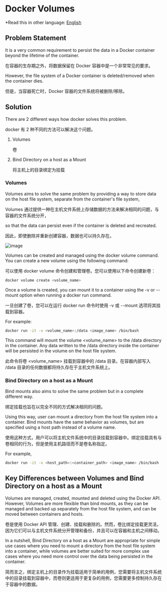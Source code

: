 # Docker Volumes

*Read this in other language: [English](volumes.md)

## Problem Statement

It is a very common requirement to persist the data in a Docker container beyond the lifetime of the container. 

在容器的生存期之外，将数据保留在 Docker 容器中是一个非常常见的要求。

However, the file system
of a Docker container is deleted/removed when the container dies.

但是，当容器死亡时，Docker 容器的文件系统将被删除/移除。

## Solution

There are 2 different ways how docker solves this problem.

docker 有 2 种不同的方法可以解决这个问题。

1. Volumes

    卷
2. Bind Directory on a host as a Mount

    将主机上的目录绑定为挂载

### Volumes

Volumes aims to solve the same problem by providing a way to store data on the host file system, separate from the container's file system, 

Volumes 通过提供一种在主机文件系统上存储数据的方法来解决相同的问题，与容器的文件系统分开，

so that the data can persist even if the container is deleted and recreated.

因此，即使删除并重新创建容器，数据也可以持久存在。

![image](https://user-images.githubusercontent.com/43399466/218018334-286d8949-d155-4d55-80bc-24827b02f9b1.png)


Volumes can be created and managed using the docker volume command. You can create a new volume using the following command:

可以使用 docker volume 命令创建和管理卷。您可以使用以下命令创建新卷：

```sh
docker volume create <volume_name>
```

Once a volume is created, you can mount it to a container using the -v or --mount option when running a docker run command. 

一旦创建了卷，您可以在运行 docker run 命令时使用 -v 或 --mount 选项将其挂载到容器。

For example:

```sh
docker run -it -v <volume_name>:/data <image_name> /bin/bash
```

This command will mount the volume <volume_name> to the /data directory in the container. Any data written to the /data directory
inside the container will be persisted in the volume on the host file system.

此命令将卷 <volume_name> 挂载到容器中的 /data 目录。在容器内部写入 /data 目录的任何数据都将持久存在于主机文件系统上。

### Bind Directory on a host as a Mount

Bind mounts also aims to solve the same problem but in a complete different way.

绑定挂载也旨在以完全不同的方式解决相同的问题。

Using this way, user can mount a directory from the host file system into a container. Bind mounts have the same behavior as volumes, but
are specified using a host path instead of a volume name. 

使用这种方式，用户可以将主机文件系统中的目录挂载到容器中。绑定挂载具有与卷相同的行为，但是使用主机路径而不是卷名称指定。

For example, 

```sh
docker run -it -v <host_path>:<container_path> <image_name> /bin/bash
```

## Key Differences between Volumes and Bind Directory on a host as a Mount

Volumes are managed, created, mounted and deleted using the Docker API. However, Volumes are more flexible than bind mounts, as 
they can be managed and backed up separately from the host file system, and can be moved between containers and hosts.

卷是使用 Docker API 管理、创建、挂载和删除的。然而，卷比绑定挂载更灵活，因为它们可以与主机文件系统分开管理和备份，并且可以在容器和主机之间移动。

In a nutshell, Bind Directory on a host as a Mount are appropriate for simple use cases where you need to mount a directory from the host file system into
a container, while volumes are better suited for more complex use cases where you need more control over the data being persisted
in the container.

简而言之，绑定主机上的目录作为挂载适用于简单的用例，您需要将主机文件系统中的目录挂载到容器中，而卷则更适用于更复杂的用例，您需要更多控制持久存在于容器中的数据。
